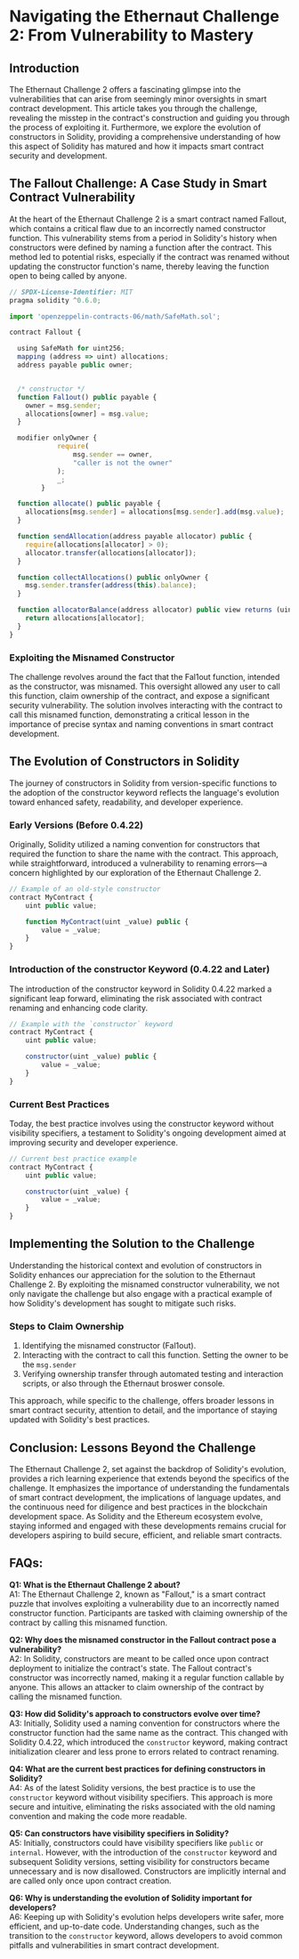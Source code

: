 # Navigating the Ethernaut Challenge 2: From Vulnerability to Mastery

## Introduction

The Ethernaut Challenge 2 offers a fascinating glimpse into the vulnerabilities that can arise from seemingly minor oversights in smart contract development. This article takes you through the challenge, revealing the misstep in the contract's construction and guiding you through the process of exploiting it. Furthermore, we explore the evolution of constructors in Solidity, providing a comprehensive understanding of how this aspect of Solidity has matured and how it impacts smart contract security and development.

## The Fallout Challenge: A Case Study in Smart Contract Vulnerability

At the heart of the Ethernaut Challenge 2 is a smart contract named Fallout, which contains a critical flaw due to an incorrectly named constructor function. This vulnerability stems from a period in Solidity's history when constructors were defined by naming a function after the contract. This method led to potential risks, especially if the contract was renamed without updating the constructor function's name, thereby leaving the function open to being called by anyone.

```javascript
// SPDX-License-Identifier: MIT
pragma solidity ^0.6.0;

import 'openzeppelin-contracts-06/math/SafeMath.sol';

contract Fallout {

  using SafeMath for uint256;
  mapping (address => uint) allocations;
  address payable public owner;


  /* constructor */
  function Fal1out() public payable {
    owner = msg.sender;
    allocations[owner] = msg.value;
  }

  modifier onlyOwner {
	        require(
	            msg.sender == owner,
	            "caller is not the owner"
	        );
	        _;
	    }

  function allocate() public payable {
    allocations[msg.sender] = allocations[msg.sender].add(msg.value);
  }

  function sendAllocation(address payable allocator) public {
    require(allocations[allocator] > 0);
    allocator.transfer(allocations[allocator]);
  }

  function collectAllocations() public onlyOwner {
    msg.sender.transfer(address(this).balance);
  }

  function allocatorBalance(address allocator) public view returns (uint) {
    return allocations[allocator];
  }
}
```

### Exploiting the Misnamed Constructor

The challenge revolves around the fact that the Fal1out function, intended as the constructor, was misnamed. This oversight allowed any user to call this function, claim ownership of the contract, and expose a significant security vulnerability. The solution involves interacting with the contract to call this misnamed function, demonstrating a critical lesson in the importance of precise syntax and naming conventions in smart contract development.

## The Evolution of Constructors in Solidity

The journey of constructors in Solidity from version-specific functions to the adoption of the constructor keyword reflects the language's evolution toward enhanced safety, readability, and developer experience.

### Early Versions (Before 0.4.22)

Originally, Solidity utilized a naming convention for constructors that required the function to share the name with the contract. This approach, while straightforward, introduced a vulnerability to renaming errors—a concern highlighted by our exploration of the Ethernaut Challenge 2.

```javascript
// Example of an old-style constructor
contract MyContract {
    uint public value;

    function MyContract(uint _value) public {
        value = _value;
    }
}
```

### Introduction of the constructor Keyword (0.4.22 and Later)

The introduction of the constructor keyword in Solidity 0.4.22 marked a significant leap forward, eliminating the risk associated with contract renaming and enhancing code clarity.

```javascript
// Example with the `constructor` keyword
contract MyContract {
    uint public value;

    constructor(uint _value) public {
        value = _value;
    }
}
```

### Current Best Practices

Today, the best practice involves using the constructor keyword without visibility specifiers, a testament to Solidity's ongoing development aimed at improving security and developer experience.

```javascript
// Current best practice example
contract MyContract {
    uint public value;

    constructor(uint _value) {
        value = _value;
    }
}
```

## Implementing the Solution to the Challenge

Understanding the historical context and evolution of constructors in Solidity enhances our appreciation for the solution to the Ethernaut Challenge 2. By exploiting the misnamed constructor vulnerability, we not only navigate the challenge but also engage with a practical example of how Solidity's development has sought to mitigate such risks.

### Steps to Claim Ownership

1. Identifying the misnamed constructor (Fal1out).
2. Interacting with the contract to call this function. Setting the owner to be the `msg.sender`
3. Verifying ownership transfer through automated testing and interaction scripts, or also through the Ethernaut broswer console.

This approach, while specific to the challenge, offers broader lessons in smart contract security, attention to detail, and the importance of staying updated with Solidity's best practices.

## Conclusion: Lessons Beyond the Challenge

The Ethernaut Challenge 2, set against the backdrop of Solidity's evolution, provides a rich learning experience that extends beyond the specifics of the challenge. It emphasizes the importance of understanding the fundamentals of smart contract development, the implications of language updates, and the continuous need for diligence and best practices in the blockchain development space. As Solidity and the Ethereum ecosystem evolve, staying informed and engaged with these developments remains crucial for developers aspiring to build secure, efficient, and reliable smart contracts.

## FAQs:

**Q1: What is the Ethernaut Challenge 2 about?**  
A1: The Ethernaut Challenge 2, known as "Fallout," is a smart contract puzzle that involves exploiting a vulnerability due to an incorrectly named constructor function. Participants are tasked with claiming ownership of the contract by calling this misnamed function.

**Q2: Why does the misnamed constructor in the Fallout contract pose a vulnerability?**  
A2: In Solidity, constructors are meant to be called once upon contract deployment to initialize the contract's state. The Fallout contract's constructor was incorrectly named, making it a regular function callable by anyone. This allows an attacker to claim ownership of the contract by calling the misnamed function.

**Q3: How did Solidity's approach to constructors evolve over time?**  
A3: Initially, Solidity used a naming convention for constructors where the constructor function had the same name as the contract. This changed with Solidity 0.4.22, which introduced the `constructor` keyword, making contract initialization clearer and less prone to errors related to contract renaming.

**Q4: What are the current best practices for defining constructors in Solidity?**  
A4: As of the latest Solidity versions, the best practice is to use the `constructor` keyword without visibility specifiers. This approach is more secure and intuitive, eliminating the risks associated with the old naming convention and making the code more readable.

**Q5: Can constructors have visibility specifiers in Solidity?**  
A5: Initially, constructors could have visibility specifiers like `public` or `internal`. However, with the introduction of the `constructor` keyword and subsequent Solidity versions, setting visibility for constructors became unnecessary and is now disallowed. Constructors are implicitly internal and are called only once upon contract creation.

**Q6: Why is understanding the evolution of Solidity important for developers?**  
A6: Keeping up with Solidity's evolution helps developers write safer, more efficient, and up-to-date code. Understanding changes, such as the transition to the `constructor` keyword, allows developers to avoid common pitfalls and vulnerabilities in smart contract development.
